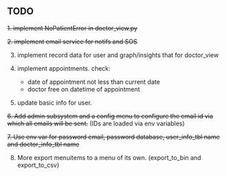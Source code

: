## TODO

~~1. implement NoPatientError in doctor_view.py~~

~~2. implement email service for notifs and SOS~~

3. implement record data for user and graph/insights that for doctor_view  

4. implement appointments. check:
    * date of appointment not less than current date
    * doctor free on datetime of appointment

5. update basic info for user. 

~~6. Add admin subsystem and a config menu to configure the email id via which all emails will be sent.~~ (IDs are loaded via env variables)

~~7. Use env var for password email, password database, user_info_tbl name and doctor_info_tbl name~~

8. More export menuitems to a menu of its own. (export_to_bin and export_to_csv) 